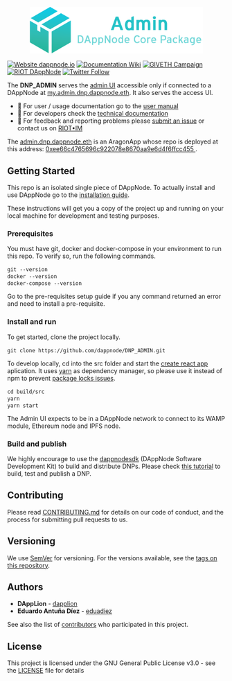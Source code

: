 <p align="center"><a href="#"><img width="400" title="ADMIN" src='banner-admin.png' /></a></p>

[![Website dappnode.io](https://img.shields.io/badge/Website-dappnode.io-brightgreen.svg)](https://dappnode.io/)
[![Documentation Wiki](https://img.shields.io/badge/Documentation-Wiki-brightgreen.svg)](https://github.com/dappnode/DAppNode/wiki)
[![GIVETH Campaign](https://img.shields.io/badge/GIVETH-Campaign-1e083c.svg)](https://beta.giveth.io/campaigns/5b44b198647f33526e67c262)
[![RIOT DAppNode](https://img.shields.io/badge/RIOT-DAppNode-blue.svg)](https://riot.im/app/#/room/#DAppNode:matrix.org)
[![Twitter Follow](https://img.shields.io/twitter/follow/espadrine.svg?style=social&label=Follow)](https://twitter.com/DAppNODE?lang=es)

The **DNP_ADMIN** serves the [admin UI](build/src) accessible only if connected to a DAppNode at [my.admin.dnp.dappnode.eth](http://my.admin.dnp.dappnode.eth). It also serves the access UI.

- :bust_in_silhouette: For user / usage documentation go to the [user manual](https://dappnode.readthedocs.io/en/latest/user-manual.html#admin)
- :wrench: For developers check the [technical documentation](build/src)
- :speech_balloon: For feedback and reporting problems please [submit an issue](https://github.com/dappnode/DNP_ADMIN/issues/new) or contact us on [RIOT•IM](https://riot.im/app/#/room/#DAppNode:matrix.org)

The [admin.dnp.dappnode.eth](https://etherscan.io/enslookup?q=admin.dnp.dappnode.eth) is an AragonApp whose repo is deployed at this address: [0xee66c4765696c922078e8670aa9e6d4f6ffcc455
](https://etherscan.io/address/0xee66c4765696c922078e8670aa9e6d4f6ffcc455).

## Getting Started

This repo is an isolated single piece of DAppNode. To actually install and use DAppNode go to the [installation guide](https://github.com/dappnode/DAppNode/wiki/DAppNode-Installation-Guide).

These instructions will get you a copy of the project up and running on your local machine for development and testing purposes.

### Prerequisites

You must have git, docker and docker-compose in your environment to run this repo. To verify so, run the following commands.

```
git --version
docker --version
docker-compose --version
```

Go to the pre-requisites setup guide if you any command returned an error and need to install a pre-requisite.

### Install and run

To get started, clone the project locally.

```
git clone https://github.com/dappnode/DNP_ADMIN.git
```

To develop locally, cd into the src folder and start the [create react app](https://facebook.github.io/create-react-app/) aplication. It uses [yarn](https://yarnpkg.com/) as dependency manager, so please use it instead of npm to prevent [package locks issues](https://stackoverflow.com/questions/44552348/should-i-commit-yarn-lock-and-package-lock-json-files).

```
cd build/src
yarn
yarn start
```

The Admin UI expects to be in a DAppNode network to connect to its WAMP module, Ethereum node and IPFS node.

### Build and publish

We highly encourage to use the [dappnodesdk](https://github.com/dappnode/DAppNodeSDK) (DAppNode Software Development Kit) to build and distribute DNPs. Please check [this tutorial](https://github.com/dappnode/DAppNodeSDK) to build, test and publish a DNP.

## Contributing

Please read [CONTRIBUTING.md](https://github.com/dappnode) for details on our code of conduct, and the process for submitting pull requests to us.

## Versioning

We use [SemVer](http://semver.org/) for versioning. For the versions available, see the [tags on this repository](https://github.com/dappnode/DNP_ADMIN/tags).

## Authors

- **DAppLion** - [dapplion](https://github.com/dapplion)
- **Eduardo Antuña Díez** - [eduadiez](https://github.com/eduadiez)

See also the list of [contributors](https://github.com/dappnode/DNP_ADMIN/contributors) who participated in this project.

## License

This project is licensed under the GNU General Public License v3.0 - see the [LICENSE](LICENSE) file for details
